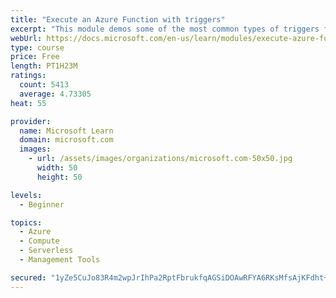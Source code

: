 ```yaml
---
title: "Execute an Azure Function with triggers"
excerpt: "This module demos some of the most common types of triggers for executing Azure Functions and how to configure them to execute your logic."
webUrl: https://docs.microsoft.com/en-us/learn/modules/execute-azure-function-with-triggers/
type: course
price: Free
length: PT1H23M
ratings:
  count: 5413
  average: 4.73305
heat: 55

provider:
  name: Microsoft Learn
  domain: microsoft.com
  images:
    - url: /assets/images/organizations/microsoft.com-50x50.jpg
      width: 50
      height: 50

levels:
  - Beginner

topics:
  - Azure
  - Compute
  - Serverless
  - Management Tools

secured: "1yZe5CuJo83R4m2wpJrIhPa2RptFbrukfqAGSiDOAwRFYA6RKsMfsAjKFdht+DHKt8nFVWyYFSJcAh93Ljo/Bc30VQ2wfZRx3WPqvykIwClczOxkio82am+mi2OSmXsbSwTobSyyeahKamwgZEYqf9iT4nyLFWCAKRJvwMnC4F6YgcjwtL5RnQmRIAUOAibdDfVoxWb0ixu9lKp8jK2skoRAm3d0VnYCm5dNi4hDc9uA6KApSrsfx7iTAtpCmsp50xSemctPopS1l6VvVASrP/Xl0wFppOVSjS+lAqD8Nf1mfJeQ2pzlzRrj/i5DH/07RXNxfd3kmm8ZY9TAJGaU8v7q5usS8GFzYV4oCjVErVJs3TUooQXaO+CHQzmSJs5QsA0U9xckDdNkI9mIhqpsOxURaSkq6KVljCrukOREYnY=;lY22mNraPsuH+H3gzSLPGw=="
---
```


